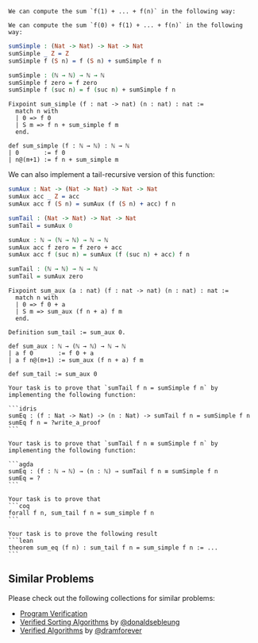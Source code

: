 ~~~if:idris
We can compute the sum `f(1) + ... + f(n)` in the following way:
~~~
~~~if:agda,coq,lean
We can compute the sum `f(0) + f(1) + ... + f(n)` in the following way:
~~~

```idris
sumSimple : (Nat -> Nat) -> Nat -> Nat
sumSimple _ Z = Z
sumSimple f (S n) = f (S n) + sumSimple f n
```
```agda
sumSimple : (ℕ → ℕ) → ℕ → ℕ
sumSimple f zero = f zero
sumSimple f (suc n) = f (suc n) + sumSimple f n
```
```coq
Fixpoint sum_simple (f : nat -> nat) (n : nat) : nat :=
  match n with
  | 0 => f 0
  | S m => f n + sum_simple f m
  end.
```
```lean
def sum_simple (f : ℕ → ℕ) : ℕ → ℕ
| 0       := f 0
| n@(m+1) := f n + sum_simple m
```

We can also implement a tail-recursive version of this function:

```idris
sumAux : Nat -> (Nat -> Nat) -> Nat -> Nat
sumAux acc _ Z = acc
sumAux acc f (S n) = sumAux (f (S n) + acc) f n

sumTail : (Nat -> Nat) -> Nat -> Nat
sumTail = sumAux 0
```
```agda
sumAux : ℕ → (ℕ → ℕ) → ℕ → ℕ
sumAux acc f zero = f zero + acc
sumAux acc f (suc n) = sumAux (f (suc n) + acc) f n

sumTail : (ℕ → ℕ) → ℕ → ℕ
sumTail = sumAux zero
```
```coq
Fixpoint sum_aux (a : nat) (f : nat -> nat) (n : nat) : nat :=
  match n with
  | 0 => f 0 + a
  | S m => sum_aux (f n + a) f m
  end.

Definition sum_tail := sum_aux 0.
```
```lean
def sum_aux : ℕ → (ℕ → ℕ) → ℕ → ℕ
| a f 0       := f 0 + a
| a f n@(m+1) := sum_aux (f n + a) f m

def sum_tail := sum_aux 0
```

~~~if:idris
Your task is to prove that `sumTail f n = sumSimple f n` by implementing the following function:

```idris
sumEq : (f : Nat -> Nat) -> (n : Nat) -> sumTail f n = sumSimple f n
sumEq f n = ?write_a_proof
```
~~~
~~~if:agda
Your task is to prove that `sumTail f n ≡ sumSimple f n` by implementing the following function:

```agda
sumEq : (f : ℕ → ℕ) → (n : ℕ) → sumTail f n ≡ sumSimple f n
sumEq = ?
```
~~~
~~~if:coq
Your task is to prove that 
```coq
forall f n, sum_tail f n = sum_simple f n
```
~~~
~~~if:lean
Your task is to prove the following result
```lean
theorem sum_eq (f n) : sum_tail f n = sum_simple f n := ...
```
~~~

## Similar Problems

Please check out the following collections for similar problems:

* [Program Verification](https://www.codewars.com/collections/program-verification-1)
* [Verified Sorting Algorithms](https://www.codewars.com/collections/verified-sorting-algorithms) by [@donaldsebleung](https://www.codewars.com/users/donaldsebleung)  
* [Verified Algorithms](https://www.codewars.com/collections/5d0e575208985f000f6e5671) by [@dramforever](https://www.codewars.com/users/dramforever)